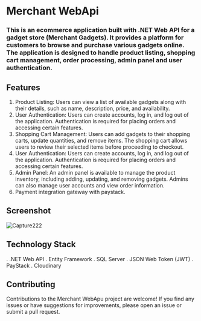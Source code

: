 # Merchant WebApi
### This is an ecommerce application built with .NET Web API for a gadget store (Merchant Gadgets). It provides a platform for customers to browse and purchase various gadgets online. The application is designed to handle product listing, shopping cart management, order processing, admin panel and user authentication.

## Features
1. Product Listing: Users can view a list of available gadgets along with their details, such as name, description, price, and availability.
2. User Authentication: Users can create accounts, log in, and log out of the application. Authentication is required for placing orders and accessing certain features.
3. Shopping Cart Management: Users can add gadgets to their shopping carts, update quantities, and remove items. The shopping cart allows users to review their selected items before proceeding to checkout.
4. User Authentication: Users can create accounts, log in, and log out of the application. Authentication is required for placing orders and accessing certain features.
5. Admin Panel: An admin panel is available to manage the product inventory, including adding, updating, and removing gadgets. Admins can also manage user accounts and view order information.
6. Payment integration gateway with paystack.

## Screenshot
![Capture222](https://github.com/fasas1/MerchantWebApi/assets/47166372/76c7a877-ee2f-478a-a4f3-4f62690c4098)

## Technology Stack
.  .NET Web API
.  Entity Framework
.  SQL Server
.  JSON Web Token (JWT)
.  PayStack
.  Cloudinary


## Contributing
Contributions to the Merchant WebApu project are welcome! If you find any issues or have suggestions for improvements, please open an issue or submit a pull request.
